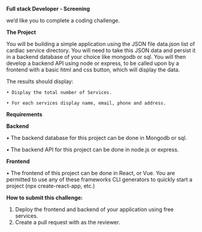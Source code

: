 **Full stack Developer - Screening**

we’d like you to complete a coding challenge.

**The Project**

You will be building a simple application using the JSON file data.json list of cardiac service directory. You will need to take this JSON data and persist it in a backend database of your choice like mongodb or sql. You will then develop a backend API using node or express, to be called upon by a frontend with a basic html and css button, which will display the data.

The results should display:

    • Display the total number of Services.
    
    • For each services display name, email, phone and address.
  
**Requirements**

**Backend**

  •	The backend database for this project can be done in Mongodb or sql.

  •	The backend API for this project can be done in node.js or express.

**Frontend**

  •	The frontend of this project can be done in React, or Vue. You are permitted to use any of these frameworks CLI generators to quickly start a project (npx create-react-app, etc.)

**How to submit this challenge:**

1.	Deploy the frontend and backend of your application using free services.
2.	Create a pull request with as the reviewer.

